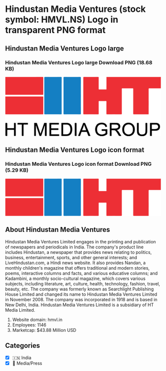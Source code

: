 # Hindustan Media Ventures (stock symbol: HMVL.NS) Logo in transparent PNG format

## Hindustan Media Ventures Logo large

### Hindustan Media Ventures Logo large Download PNG (18.68 KB)

![Hindustan Media Ventures Logo large Download PNG (18.68 KB)](/img/orig/HMVL.NS_BIG-b6e52479.png)

## Hindustan Media Ventures Logo icon format

### Hindustan Media Ventures Logo icon format Download PNG (5.29 KB)

![Hindustan Media Ventures Logo icon format Download PNG (5.29 KB)](/img/orig/HMVL.NS-82ae3381.png)

## About Hindustan Media Ventures

Hindustan Media Ventures Limited engages in the printing and publication of newspapers and periodicals in India. The company's product line includes Hindustan, a newspaper that provides news relating to politics, business, entertainment, sports, and other general interests; and LiveHindustan.com, a Hindi news website. It also provides Nandan, a monthly children's magazine that offers traditional and modern stories, poems, interactive columns and facts, and various educative columns; and Kadambini, a monthly socio-cultural magazine, which covers various subjects, including literature, art, culture, health, technology, fashion, travel, beauty, etc. The company was formerly known as Searchlight Publishing House Limited and changed its name to Hindustan Media Ventures Limited in November 2008. The company was incorporated in 1918 and is based in New Delhi, India. Hindustan Media Ventures Limited is a subsidiary of HT Media Limited.

1. Website domain: hmvl.in
2. Employees: 1146
3. Marketcap: $43.88 Million USD


## Categories
- [x] 🇮🇳 India
- [x] 📰 Media/Press
